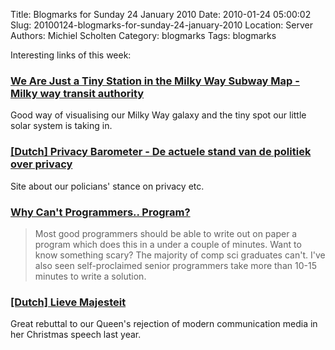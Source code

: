 Title: Blogmarks for Sunday 24 January 2010
Date: 2010-01-24 05:00:02
Slug: 20100124-blogmarks-for-sunday-24-january-2010
Location: Server
Authors: Michiel Scholten
Category: blogmarks
Tags: blogmarks

<p>Interesting links of this week:</p>
<h3><a href="http://gizmodo.com/5454587/#infographics#milkywaytransitauthority">We Are Just a Tiny Station in the Milky Way Subway Map - Milky way transit authority</a></h3>
<p>Good way of visualising our Milky Way galaxy and the tiny spot our little solar system is taking in.</p>
<h3><a href="http://www.privacybarometer.nl/">[Dutch] Privacy Barometer - De actuele stand van de politiek over privacy</a></h3>
<p>Site about our policians' stance on privacy etc.</p>
<h3><a href="http://www.codinghorror.com/blog/archives/000781.html">Why Can't Programmers.. Program?</a></h3>
<blockquote><p>Most good programmers should be able to write out on paper a program which does this in a under a couple of minutes. Want to know something scary? The majority of comp sci graduates can't. I've also seen self-proclaimed senior programmers take more than 10-15 minutes to write a solution.</p></blockquote>
<h3><a href="http://bebelizzz.blogspot.com/2009/12/lieve-majesteit.html">[Dutch] Lieve Majesteit</a></h3>
<p>Great rebuttal to our Queen's rejection of modern communication media in her Christmas speech last year.</p>

